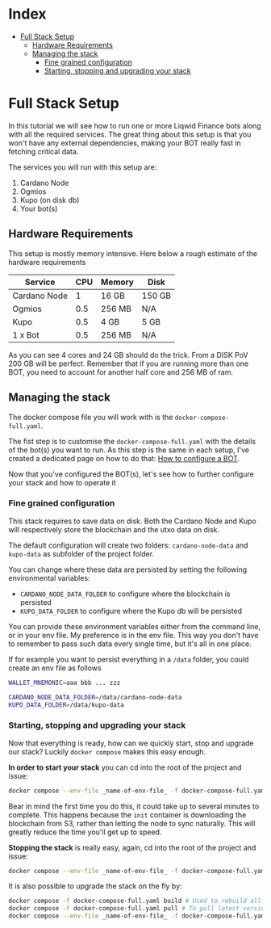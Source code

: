 # Index

- [Full Stack Setup](#full-stack-setup)
    * [Hardware Requirements](#hardware-requirements)
    * [Managing the stack](#managing-the-stack)
        + [Fine grained configuration](#fine-grained-configuration)
        + [Starting, stopping and upgrading your stack](#starting-stopping-and-upgrading-your-stack)

# Full Stack Setup

In this tutorial we will see how to run one or more Liqwid Finance bots along with all the required services. The great
thing about this setup is that you won't have any external dependencies, making your BOT really fast in fetching
critical
data.

The services you will run with this setup are:

1. Cardano Node
2. Ogmios
3. Kupo (on disk db)
4. Your bot(s)

## Hardware Requirements

This setup is mostly memory intensive. Here below a rough estimate of the hardware requirements

| Service      | CPU | Memory | Disk   |
|--------------|-----|--------|--------|
| Cardano Node | 1   | 16 GB  | 150 GB |
| Ogmios       | 0.5 | 256 MB | N/A    |
| Kupo         | 0.5 | 4 GB   | 5 GB   |
| 1 x Bot      | 0.5 | 256 MB | N/A    |

As you can see 4 cores and 24 GB should do the trick. From a DISK PoV 200 GB will be perfect. 
Remember that if you are running more than one BOT, you need to account for another half core and 256 MB of ram.

## Managing the stack

The docker compose file you will work with is the `docker-compose-full.yaml`.

The fist step is to customise the `docker-compose-full.yaml` with the details of the bot(s) you want to run. 
As this step is the same in each setup, I've created a dedicated page on how to do that: [How to configure a BOT](./CONFIGURING_A_BOT.md).

Now that you've configured the BOT(s), let's see how to further configure your stack and how to operate it

### Fine grained configuration

This stack requires to save data on disk. Both the Cardano Node and Kupo will respectively store the blockchain and the 
utxo data on disk.

The default configuration will create two folders: `cardano-node-data` and `kupo-data` as subfolder of the project folder.

You can change where these data are persisted by setting the following environmental variables:

* `CARDANO_NODE_DATA_FOLDER` to configure where the blockchain is persisted
* `KUPO_DATA_FOLDER` to configure where the Kupo db will be persisted

You can provide these environment variables either from the command line, or in your env file. My preference is in the env file.
This way you don't have to remember to pass such data every single time, but it's all in one place.

If for example you want to persist everything in a `/data` folder, you could create an env file as follows

```bash
WALLET_MNEMONIC=aaa bbb ... zzz

CARDANO_NODE_DATA_FOLDER=/data/cardano-node-data
KUPO_DATA_FOLDER=/data/kupo-data
```

### Starting, stopping and upgrading your stack

Now that everything is ready, how can we quickly start, stop and upgrade our stack? Luckily `docker compose` makes this
easy enough.

**In order to start your stack** you can cd into the root of the project and issue:

```bash
docker compose --env-file _name-of-env-file_ -f docker-compose-full.yaml up -d
```

Bear in mind the first time you do this, it could take up to several minutes to complete. This happens because the `init` container
is downloading the blockchain from S3, rather than letting the node to sync naturally. This will greatly reduce the time you'll get up to speed.

**Stopping the stack** is really easy, again, cd into the root of the project and issue:

```bash
docker compose --env-file _name-of-env-file_ -f docker-compose-full.yaml down
```

It is also possible to upgrade the stack on the fly by:

```bash
docker compose -f docker-compose-full.yaml build # Used to rebuild all locally built images
docker compose -f docker-compose-full.yaml pull # To pull latest version for all downloaded images
docker compose --env-file _name-of-env-file_ -f docker-compose-full.yaml up -d # That will restart container that have either a new image or different configuration
```